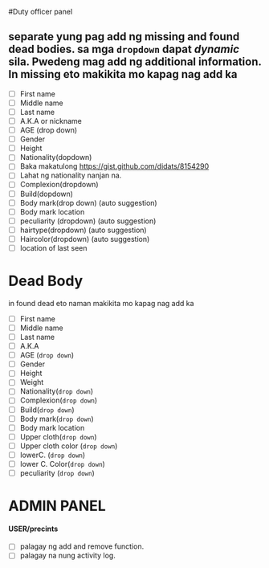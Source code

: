 #Duty officer panel

separate yung pag add ng **missing** and **found dead bodies**.
sa mga `dropdown` dapat *dynamic* sila. Pwedeng mag add ng additional information.
In missing eto makikita mo kapag nag add ka
--
- [ ] First name
- [ ] Middle name
- [ ] Last name
- [ ] A.K.A or nickname
- [ ] AGE (drop down)
- [ ] Gender
- [ ] Height
- [ ] Nationality(dopdown)
- [ ] Baka makatulong https://gist.github.com/didats/8154290
- [ ] Lahat ng nationality nanjan na.
- [ ] Complexion(dropdown)
- [ ] Build(dopdown)
- [ ] Body mark(drop down) (auto suggestion)
- [ ] Body mark location
- [ ] peculiarity (dropdown) (auto suggestion)
- [ ] hairtype(dropdown) (auto suggestion)
- [ ] Haircolor(dropdown) (auto suggestion)
- [ ] location of last seen

# Dead Body


in found dead eto naman makikita mo kapag nag add ka
- [ ] First name
- [ ] Middle name
- [ ] Last name
- [ ] A.K.A 
- [ ] AGE (`drop down`)
- [ ] Gender
- [ ] Height
- [ ] Weight
- [ ] Nationality(`drop down`)
- [ ] Complexion(`drop down`)
- [ ] Build(`drop down`)
- [ ] Body mark(`drop down`) 
- [ ] Body mark location
- [ ] Upper cloth(`drop down`)
- [ ] Upper cloth color (`drop down`)
- [ ] lowerC. (`drop down`)
- [ ] lower C. Color(`drop down`)
- [ ] peculiarity (`drop down`)

# ADMIN PANEL
#### USER/precints

- [ ] palagay ng add and remove function.
- [ ] palagay na nung activity log.
